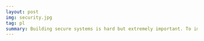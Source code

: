 ```yaml
---
layout: post
img: security.jpg
tag: pl
summary: Building secure systems is hard but extremely important. To improve systems security, we are exploring both security attacks and defenses in various environments. Our current focus in systems security research is on hardware and networking security.
---
```

